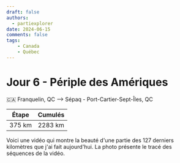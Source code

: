 ```yaml
---
draft: false
authors:
  - partiexplorer
date: 2024-06-15
comments: false
tags:
    - Canada
    - Québec
---
```


# Jour 6 - Périple des Amériques

🇨🇦 Franquelin, QC --> Sépaq - Port-Cartier-Sept-Îles, QC

|  Étape  |   Cumulés   |
|---------|-------------|
|  375 km |     2283 km |

Voici une vidéo qui montre la beauté d'une partie des 127 derniers kilomètres que j'ai fait aujourd'hui. La photo présente le tracé des séquences de la vidéo.
